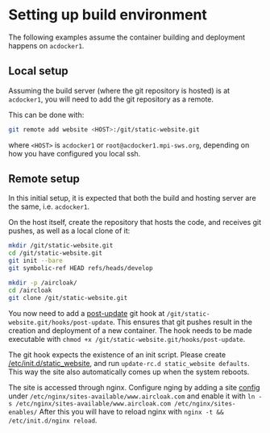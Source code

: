 # Setting up build environment

The following examples assume the container building and deployment happens on `acdocker1`.


## Local setup

Assuming the build server (where the git repository is hosted) is at `acdocker1`,
you will need to add the git repository as a remote.

This can be done with:

```bash
git remote add website <HOST>:/git/static-website.git
```

where `<HOST>` is `acdocker1` or `root@acdocker1.mpi-sws.org`, depending on
how you have configured you local ssh.


## Remote setup

In this initial setup, it is expected that both the build and hosting server
are the same, i.e. `acdocker1`.

On the host itself, create the repository that hosts the code, and receives git pushes,
as well as a local clone of it:

```bash
mkdir /git/static-website.git
cd /git/static-website.git
git init --bare
git symbolic-ref HEAD refs/heads/develop

mkdir -p /aircloak/
cd /aircloak
git clone /git/static-website.git
```

You now need to add a [post-update](post-update) git hook at `/git/static-website.git/hooks/post-update`.
This ensures that git pushes result in the creation and deployment of a new container.
The hook needs to be made executable with `chmod +x /git/static-website.git/hooks/post-update`.

The git hook expects the existence of an init script. Please create [/etc/init.d/static_website](static_website_initd),
and run `update-rc.d static_website defaults`. This way the site also automatically comes up when the system
reboots.

The site is accessed through nginx. Configure nging by adding a site [config](nginx.config) under
`/etc/nginx/sites-available/www.aircloak.com` and enable it with `ln -s
/etc/nginx/sites-available/www.aircloak.com /etc/nginx/sites-enables/`
After this you will have to reload nginx with `nginx -t && /etc/init.d/nginx reload`.
